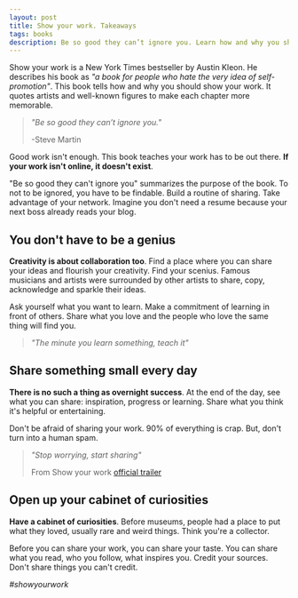 ```yaml
---
layout: post
title: Show your work. Takeaways
tags: books
description: Be so good they can’t ignore you. Learn how and why you should show your work
---
```


Show your work is a New York Times bestseller by Austin Kleon. He describes his book as _"a book for people who hate the very idea of self-promotion"_. This book tells how and why you should show your work. It quotes artists and well-known figures to make each chapter more memorable.

> _"Be so good they can’t ignore you."_
> 
> -Steve Martin

Good work isn't enough. This book teaches your work has to be out there. **If your work isn't online, it doesn't exist**.

"Be so good they can't ignore you" summarizes the purpose of the book. To not to be ignored, you have to be findable. Build a routine of sharing. Take advantage of your network. Imagine you don't need a resume because your next boss already reads your blog.

## You don't have to be a genius

**Creativity is about collaboration too**. Find a place where you can share your ideas and flourish your creativity. Find your scenius. Famous musicians and artists were surrounded by other artists to share, copy, acknowledge and sparkle their ideas.

Ask yourself what you want to learn. Make a commitment of learning in front of others. Share what you love and the people who love the same thing will find you.

> _"The minute you learn something, teach it"_

## Share something small every day

**There is no such a thing as overnight success**. At the end of the day, see what you can share: inspiration, progress or learning. Share what you think it's helpful or entertaining.

Don't be afraid of sharing your work. 90% of everything is crap. But, don't turn into a human spam.

> _"Stop worrying, start sharing"_
>
> From Show your work [official trailer](https://austinkleon.com/show-your-work/)

## Open up your cabinet of curiosities

**Have a cabinet of curiosities**. Before museums, people had a place to put what they loved, usually rare and weird things. Think you're a collector.

Before you can share your work, you can share your taste. You can share what you read, who you follow, what inspires you. Credit your sources. Don't share things you can't credit.

_#showyourwork_
